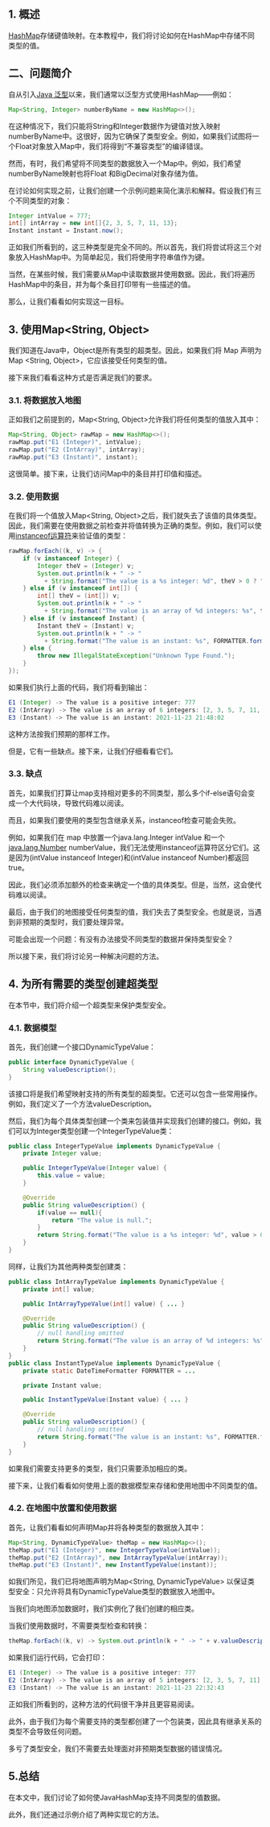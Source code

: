 ## 1. 概述

[HashMap](https://www.baeldung.com/java-hashmap)存储键值映射。在本教程中，我们将讨论如何在HashMap中存储不同类型的值。

## 二、问题简介

自从引入[Java 泛型](https://www.baeldung.com/java-generics)以来，我们通常以泛型方式使用HashMap——例如：

```java
Map<String, Integer> numberByName = new HashMap<>();
```

在这种情况下，我们只能将String和Integer数据作为键值对放入映射numberByName中。这很好，因为它确保了类型安全。例如，如果我们试图将一个Float对象放入Map中，我们将得到“不兼容类型”的编译错误。

然而，有时，我们希望将不同类型的数据放入一个Map中。例如，我们希望 numberByName映射也将Float 和BigDecimal对象存储为值。

在讨论如何实现之前，让我们创建一个示例问题来简化演示和解释。假设我们有三个不同类型的对象：

```java
Integer intValue = 777;
int[] intArray = new int[]{2, 3, 5, 7, 11, 13};
Instant instant = Instant.now();

```

正如我们所看到的，这三种类型是完全不同的。所以首先，我们将尝试将这三个对象放入HashMap中。为简单起见，我们将使用字符串值作为键。

当然，在某些时候，我们需要从Map中读取数据并使用数据。因此，我们将遍历HashMap中的条目，并为每个条目打印带有一些描述的值。

那么，让我们看看如何实现这一目标。

## 3. 使用Map<String, Object>

我们知道在Java中，Object是所有类型的超类型。因此，如果我们将 Map 声明为Map <String, Object>，它应该接受任何类型的值。

接下来我们看看这种方式是否满足我们的要求。

### 3.1. 将数据放入地图

正如我们之前提到的，Map<String, Object>允许我们将任何类型的值放入其中：

```java
Map<String, Object> rawMap = new HashMap<>();
rawMap.put("E1 (Integer)", intValue);
rawMap.put("E2 (IntArray)", intArray);
rawMap.put("E3 (Instant)", instant);

```

这很简单。接下来，让我们访问Map中的条目并打印值和描述。

### 3.2. 使用数据

在我们将一个值放入Map<String, Object>之后，我们就失去了该值的具体类型。因此，我们需要在使用数据之前检查并将值转换为正确的类型。例如，我们可以使用[instanceof运算符](https://www.baeldung.com/java-instanceof)来验证值的类型：

```java
rawMap.forEach((k, v) -> {
    if (v instanceof Integer) {
        Integer theV = (Integer) v;
        System.out.println(k + " -> "
          + String.format("The value is a %s integer: %d", theV > 0 ? "positive" : "negative", theV));
    } else if (v instanceof int[]) {
        int[] theV = (int[]) v;
        System.out.println(k + " -> "
          + String.format("The value is an array of %d integers: %s", theV.length, Arrays.toString(theV)));
    } else if (v instanceof Instant) {
        Instant theV = (Instant) v;
        System.out.println(k + " -> "
          + String.format("The value is an instant: %s", FORMATTER.format(theV)));
    } else {
        throw new IllegalStateException("Unknown Type Found.");
    }
});
```

如果我们执行上面的代码，我们将看到输出：

```java
E1 (Integer) -> The value is a positive integer: 777
E2 (IntArray) -> The value is an array of 6 integers: [2, 3, 5, 7, 11, 13]
E3 (Instant) -> The value is an instant: 2021-11-23 21:48:02
```

这种方法按我们预期的那样工作。

但是，它有一些缺点。接下来，让我们仔细看看它们。

### 3.3. 缺点

首先，如果我们打算让map支持相对更多的不同类型，那么多个if-else语句会变成一个大代码块，导致代码难以阅读。

而且，如果我们要使用的类型包含继承关系，instanceof检查可能会失败。

例如，如果我们在 map 中放置一个java.lang.Integer intValue 和一个 [java.lang.Number](https://docs.oracle.com/en/java/javase/12/docs/api/java.base/java/lang/Number.html) numberValue，我们无法使用instanceof运算符区分它们。这是因为(intValue instanceof Integer)和(intValue instanceof Number)都返回true。

因此，我们必须添加额外的检查来确定一个值的具体类型。但是，当然，这会使代码难以阅读。

最后，由于我们的地图接受任何类型的值，我们失去了类型安全。也就是说，当遇到非预期的类型时，我们要处理异常。

可能会出现一个问题：有没有办法接受不同类型的数据并保持类型安全？

所以接下来，我们将讨论另一种解决问题的方法。

## 4. 为所有需要的类型创建超类型

在本节中，我们将介绍一个超类型来保护类型安全。

### 4.1. 数据模型

首先，我们创建一个接口DynamicTypeValue：

```java
public interface DynamicTypeValue {
    String valueDescription();
}
```

该接口将是我们希望映射支持的所有类型的超类型。它还可以包含一些常用操作。例如，我们定义了一个方法valueDescription。

然后，我们为每个具体类型创建一个类来包装值并实现我们创建的接口。例如，我们可以为Integer类型创建一个IntegerTypeValue类：

```java
public class IntegerTypeValue implements DynamicTypeValue {
    private Integer value;

    public IntegerTypeValue(Integer value) {
        this.value = value;
    }

    @Override
    public String valueDescription() {
        if(value == null){
            return "The value is null.";
        }
        return String.format("The value is a %s integer: %d", value > 0 ? "positive" : "negative", value);
    }
}

```

同样，让我们为其他两种类型创建类：

```java
public class IntArrayTypeValue implements DynamicTypeValue {
    private int[] value;

    public IntArrayTypeValue(int[] value) { ... }

    @Override
    public String valueDescription() {
        // null handling omitted
        return String.format("The value is an array of %d integers: %s", value.length, Arrays.toString(value));
    }
}
public class InstantTypeValue implements DynamicTypeValue {
    private static DateTimeFormatter FORMATTER = ...

    private Instant value;

    public InstantTypeValue(Instant value) { ... }

    @Override
    public String valueDescription() {
        // null handling omitted
        return String.format("The value is an instant: %s", FORMATTER.format(value));
    }
}

```

如果我们需要支持更多的类型，我们只需要添加相应的类。

接下来，让我们看看如何使用上面的数据模型来存储和使用地图中不同类型的值。

### 4.2. 在地图中放置和使用数据

首先，让我们看看如何声明Map并将各种类型的数据放入其中：

```java
Map<String, DynamicTypeValue> theMap = new HashMap<>();
theMap.put("E1 (Integer)", new IntegerTypeValue(intValue));
theMap.put("E2 (IntArray)", new IntArrayTypeValue(intArray));
theMap.put("E3 (Instant)", new InstantTypeValue(instant));

```

如我们所见，我们已将地图声明为Map<String, DynamicTypeValue> 以保证类型安全：只允许将具有DynamicTypeValue类型的数据放入地图中。

当我们向地图添加数据时，我们实例化了我们创建的相应类。

当我们使用数据时，不需要类型检查和转换：

```java
theMap.forEach((k, v) -> System.out.println(k + " -> " + v.valueDescription()));

```

如果我们运行代码，它会打印：

```java
E1 (Integer) -> The value is a positive integer: 777
E2 (IntArray) -> The value is an array of 5 integers: [2, 3, 5, 7, 11]
E3 (Instant) -> The value is an instant: 2021-11-23 22:32:43
```

正如我们所看到的，这种方法的代码很干净并且更容易阅读。

此外，由于我们为每个需要支持的类型都创建了一个包装类，因此具有继承关系的类型不会导致任何问题。

多亏了类型安全，我们不需要去处理面对非预期类型数据的错误情况。

## 5.总结

在本文中，我们讨论了如何使JavaHashMap支持不同类型的值数据。

此外，我们还通过示例介绍了两种实现它的方法。